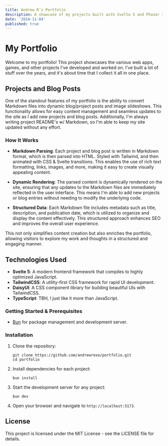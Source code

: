 ```yaml
---
title: Andrew R's Portfolio
description: A showcase of my projects built with Svelte 5 and Phaser 3, highlighting my skills in web development and game design.
date: '2024-11-04'
published: true
---
```


# My Portfolio

Welcome to my portfolio! This project showcases the various web apps, games, and other projects I've developed and worked on. I've built a lot of stuff over the years, and it's about time that I collect it all in one place.

## Projects and Blog Posts

One of the standout features of my portfolio is the ability to convert Markdown files into dynamic blog/project posts and image slideshows. This functionality allows for easy content management and seamless updates to the site as I add new projects and blog posts. Additionally, I'm always writing project README's w/ Markdown, so I'm able to keep my site updated without any effort.

### How It Works

- **Markdown Parsing**: Each project and blog post is written in Markdown format, which is then parsed into HTML. Styled with Tailwind, and then animated with CSS & Svelte transitions. This enables the use of rich text formatting, links, images, and more, making it easy to create visually appealing content.

- **Dynamic Rendering**: The parsed content is dynamically rendered on the site, ensuring that any updates to the Markdown files are immediately reflected in the user interface. This means I'm able to add new projects or blog entries without needing to modify the underlying code.

- **Structured Data**: Each Markdown file includes metadata such as title, description, and publication date, which is utilized to organize and display the content effectively. This structured approach enhances SEO and improves the overall user experience.

This not only simplifies content creation but also enriches the portfolio, allowing visitors to explore my work and thoughts in a structured and engaging manner.

## Technologies Used

- **Svelte 5**: A modern frontend framework that compiles to highly optimized JavaScript.
- **TailwindCSS**: A utility-first CSS framework for rapid UI development.
- **DaisyUI**: A CSS component library for building beautiful UIs with TailwindCSS.
- **TypeScript**: TBH, I just like it more than JavaScript.

### Getting Started & Prerequisites

- [Bun](https://bun.sh) for package management and development server.

### Installation

1. Clone the repository:

   ```
   git clone https://github.com/andrewrexo/portfolio.git
   cd portfolio
   ```

2. Install dependencies for each project:

   ```
   bun install
   ```

3. Start the development server for any project:

   ```
   bun dev
   ```

4. Open your browser and navigate to `http://localhost:5173`.

## License

This project is licensed under the MIT License - see the LICENSE file for details.
